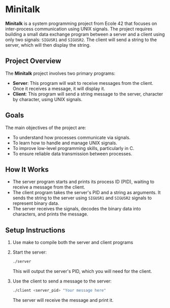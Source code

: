 # Minitalk

**Minitalk** is a system programming project from Ecole 42 that focuses on inter-process communication using UNIX signals. The project requires building a small data exchange program between a server and a client using only two signals: `SIGUSR1` and `SIGUSR2`. The client will send a string to the server, which will then display the string.

## Project Overview

The **Minitalk** project involves two primary programs:

- **Server**: This program will wait to receive messages from the client. Once it receives a message, it will display it.
- **Client**: This program will send a string message to the server, character by character, using UNIX signals.

## Goals

The main objectives of the project are:
- To understand how processes communicate via signals.
- To learn how to handle and manage UNIX signals.
- To improve low-level programming skills, particularly in C.
- To ensure reliable data transmission between processes.

## How It Works

- The server program starts and prints its process ID (PID), waiting to receive a message from the client.
- The client program takes the server's PID and a string as arguments. It sends the string to the server using `SIGUSR1` and `SIGUSR2` signals to represent binary data.
- The server receives the signals, decodes the binary data into characters, and prints the message.

## Setup Instructions

1. Use make to compile both the server and client programs

2. Start the server:
   ```bash
   ./server
   ```
   This will output the server's PID, which you will need for the client.

3. Use the client to send a message to the server:
	```bash
	./client <server_pid> "Your message here"
	```
	The server will receive the message and print it.
